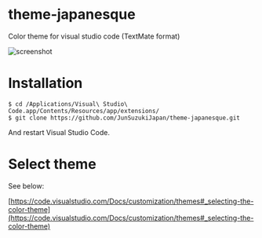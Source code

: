 # theme-japanesque

Color theme for visual studio code (TextMate format)

![screenshot](https://github.com/JunSuzukiJapan/theme-japanesque/blob/master/images/screenshot.png)
# Installation

```Mac OS X
$ cd /Applications/Visual\ Studio\ Code.app/Contents/Resources/app/extensions/
$ git clone https://github.com/JunSuzukiJapan/theme-japanesque.git
```

And restart Visual Studio Code.

# Select theme

See below:

[https://code.visualstudio.com/Docs/customization/themes#_selecting-the-color-theme](https://code.visualstudio.com/Docs/customization/themes#_selecting-the-color-theme)